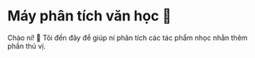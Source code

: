 # Máy phân tích văn học 🤖

Chào ní! 👋 Tôi đến đây để giúp ní phân tích các tác phẩm nhọc nhằn thêm phần thú vị. 
